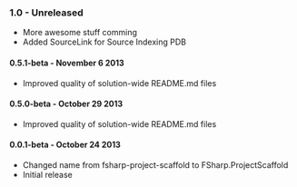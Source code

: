 ### 1.0 - Unreleased
* More awesome stuff comming
* Added SourceLink for Source Indexing PDB

#### 0.5.1-beta - November 6 2013
* Improved quality of solution-wide README.md files

#### 0.5.0-beta - October 29 2013
* Improved quality of solution-wide README.md files

#### 0.0.1-beta - October 24 2013
* Changed name from fsharp-project-scaffold to FSharp.ProjectScaffold
* Initial release